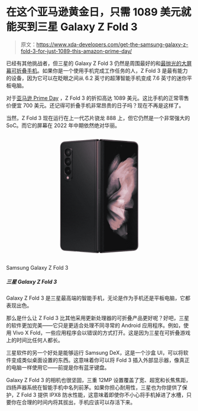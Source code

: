 # 在这个亚马逊黄金日，只需 1089 美元就能买到三星 Galaxy Z Fold 3

> 原文：<https://www.xda-developers.com/get-the-samsung-galaxy-z-fold-3-for-just-1089-this-amazon-prime-day/>

已经有其他挑战者，但三星的 Galaxy Z Fold 3 仍然是周围最好的和[最抛光的大屏幕可折叠手机](https://www.xda-developers.com/best-foldable-phones/)。如果你是一个使用手机完成工作任务的人，Z Fold 3 是最有能力的设备，因为它可以在眨眼之间从 6.2 英寸的超薄智能手机变成 7.6 英寸的迷你平板电脑。

对于[亚马逊 Prime Day](https://www.xda-developers.com/amazon-prime-day/) ，Z Fold 3 的折扣高达 1089 美元。这比手机的正常零售价便宜 700 美元。还记得可折叠手机非常昂贵的日子吗？现在不再是这样了。

当然，Z Fold 3 现在运行在上一代芯片骁龙 888 上，但它仍然是一个非常强大的 SoC。而它的屏幕在 2022 年中期依然绝对华丽。

 <picture>![The Galaxy Z Fold 3 is Samsung's most premium smartphone and it excels as both phone or tablet. ](img/207fe377d4f5a7886eb68279cec49417.png)</picture> 

Samsung Galaxy Z Fold 3

##### 三星 Galaxy Z Fold 3

Galaxy Z Fold 3 是三星最高端的智能手机，无论是作为手机还是平板电脑，它都表现出色。

那么是什么让 Z Fold 3 比其他采用更新处理器的可折叠产品更好呢？好吧，三星的软件更加完美——它只是更适合处理不同寻常的 Android 应用程序。例如，使用 Vivo X Fold，一些应用程序会以错误的方式打开。这是因为三星在可折叠游戏上的时间比任何人都长。

三星软件的另一个好处是能够运行 Samsung DeX，这是一个沙盒 UI，可以将软件变成类似桌面设置的东西。这意味着你可以将 Fold 3 插入外部显示器，像真正的电脑一样使用它——前提是你有蓝牙键盘。

Galaxy Z Fold 3 的相机也很坚固，三重 12MP 设置覆盖了宽、超宽和长焦焦距，四扬声器系统在智能手机中名列前茅。如果你担心耐用性，三星也为你提供了保护，Z Fold 3 提供 IPX8 防水性能，这意味着即使你不小心将手机掉进了水槽，只要你在合理的时间内将其拔出，手机应该可以存活下来。